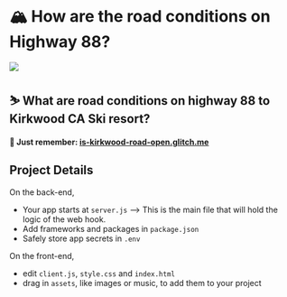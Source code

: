 # 🏔️ How are the road conditions on Highway 88?

![](https://cdn.glitch.global/8eca6f7d-f525-494b-956f-8f46f53797dd/Screenshot%202023-01-17%20at%208.45.52%20AM.png?v=1673973975782)

## ⛷️ What are road conditions on highway 88 to Kirkwood CA Ski resort?

#### 🚨 Just remember: [is-kirkwood-road-open.glitch.me](https://is-kirkwood-road-open.glitch.me)

## Project Details

On the back-end,

- Your app starts at `server.js` --> This is the main file that will hold the logic of the web hook.
- Add frameworks and packages in `package.json`
- Safely store app secrets in `.env`

On the front-end,

- edit `client.js`, `style.css` and `index.html`
- drag in `assets`, like images or music, to add them to your project
